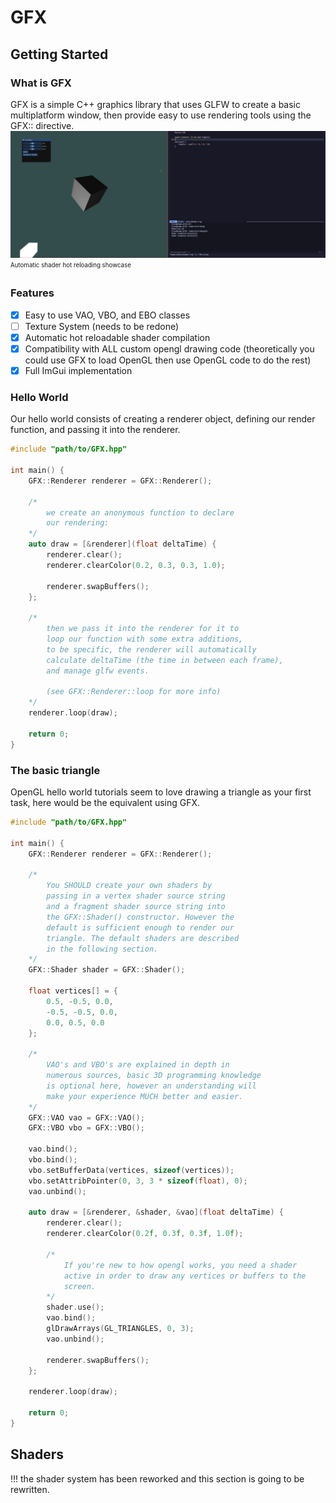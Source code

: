 # GFX
## Getting Started
### What is GFX
GFX is a simple C++ graphics library that uses GLFW to create a basic multiplatform window, then provide easy to use rendering tools using the GFX:: directive.
![](assets/shaderwatchertest.gif)
<sub><sup>Automatic shader hot reloading showcase</sup></sub>
### Features
- [X] Easy to use VAO, VBO, and EBO classes
- [ ] Texture System (needs to be redone)
- [X] Automatic hot reloadable shader compilation
- [X] Compatibility with ALL custom opengl drawing code (theoretically you could use GFX to load OpenGL then use OpenGL code to do the rest)
- [X] Full ImGui implementation
### Hello World
Our hello world consists of creating a renderer object, defining our render function, and passing it into the renderer.
```c++
#include "path/to/GFX.hpp"

int main() {
    GFX::Renderer renderer = GFX::Renderer();

    /*
        we create an anonymous function to declare
        our rendering:
    */
    auto draw = [&renderer](float deltaTime) {
        renderer.clear();
        renderer.clearColor(0.2, 0.3, 0.3, 1.0);

        renderer.swapBuffers();
    };

    /*
        then we pass it into the renderer for it to 
        loop our function with some extra additions,
        to be specific, the renderer will automatically
        calculate deltaTime (the time in between each frame),
        and manage glfw events. 

        (see GFX::Renderer::loop for more info)
    */
    renderer.loop(draw);

    return 0;
}
```
### The basic triangle
OpenGL hello world tutorials seem to love drawing a triangle as your first task, here would be the equivalent using GFX.
```c++
#include "path/to/GFX.hpp"

int main() {
    GFX::Renderer renderer = GFX::Renderer();

    /*
        You SHOULD create your own shaders by 
        passing in a vertex shader source string
        and a fragment shader source string into
        the GFX::Shader() constructor. However the
        default is sufficient enough to render our 
        triangle. The default shaders are described 
        in the following section.
    */
    GFX::Shader shader = GFX::Shader();

    float vertices[] = {
        0.5, -0.5, 0.0,
        -0.5, -0.5, 0.0,
        0.0, 0.5, 0.0
    };

    /*
        VAO's and VBO's are explained in depth in
        numerous sources, basic 3D programming knowledge
        is optional here, however an understanding will
        make your experience MUCH better and easier.
    */
    GFX::VAO vao = GFX::VAO();
    GFX::VBO vbo = GFX::VBO();

    vao.bind();
    vbo.bind();
    vbo.setBufferData(vertices, sizeof(vertices));
    vbo.setAttribPointer(0, 3, 3 * sizeof(float), 0);
    vao.unbind();

    auto draw = [&renderer, &shader, &vao](float deltaTime) {
        renderer.clear();
        renderer.clearColor(0.2f, 0.3f, 0.3f, 1.0f);

        /*
            If you're new to how opengl works, you need a shader
            active in order to draw any vertices or buffers to the
            screen.
        */
        shader.use();
        vao.bind();
        glDrawArrays(GL_TRIANGLES, 0, 3);
        vao.unbind();

        renderer.swapBuffers();
    };

    renderer.loop(draw);

    return 0;
}
```
## Shaders
!!! the shader system has been reworked and this section is going to be rewritten.
